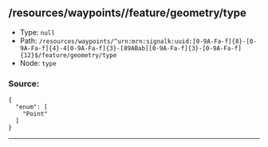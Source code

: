 ## /resources/waypoints/<RegExp>/feature/geometry/type

* Type: `null`
* Path: `/resources/waypoints/^urn:mrn:signalk:uuid:[0-9A-Fa-f]{8}-[0-9A-Fa-f]{4}-4[0-9A-Fa-f]{3}-[89ABab][0-9A-Fa-f]{3}-[0-9A-Fa-f]{12}$/feature/geometry/type`
* Node: `type`

### Source:
```
{
  "enum": [
    "Point"
  ]
}
```

---
